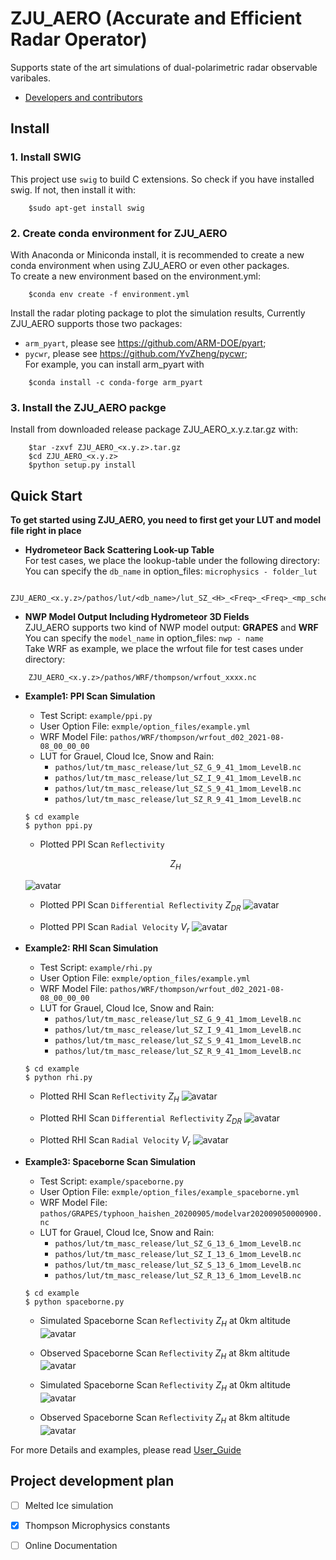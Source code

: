 <!--
 * @Description: Readme for ZJU_AERO
 * @Author: Hejun Xie
 * @Date: 2020-04-06 20:52:07
 * @LastEditors: Hejun Xie
 * @LastEditTime: 2021-10-21 20:44:57
 -->
# ZJU_AERO (Accurate and Efficient Radar Operator)
Supports state of the art simulations of dual-polarimetric radar observable varibales.

 - [Developers and contributors](CONTRIBUTORS.txt)

## Install
### 1. Install SWIG
This project use `swig` to build C extensions. So check if you have installed swig.
If not, then install it with:
```
    $sudo apt-get install swig
```

### 2. Create conda environment for ZJU_AERO
With Anaconda or Miniconda install, it is recommended to create a new conda environment when using ZJU_AERO or even other packages.  
To create a new environment based on the environment.yml:

```
    $conda env create -f environment.yml
```

Install the radar ploting package to plot the simulation results, 
Currently ZJU_AERO supports those two packages:
* `arm_pyart`, please see https://github.com/ARM-DOE/pyart;
* `pycwr`, please see https://github.com/YvZheng/pycwr;  
For example, you can install arm_pyart with
```
    $conda install -c conda-forge arm_pyart
```

### 3. Install the ZJU_AERO packge
Install from downloaded release package ZJU_AERO_x.y.z.tar.gz with:

```
    $tar -zxvf ZJU_AERO_<x.y.z>.tar.gz
    $cd ZJU_AERO_<x.y.z>
    $python setup.py install
```

## Quick Start

**To get started using ZJU_AERO, you need to first get your LUT and model file right in place**

* **Hydrometeor Back Scattering Look-up Table**  
For test cases, we place the lookup-table under the following directory:  
You can specify the `db_name` in option_files: `microphysics - folder_lut`
```
    ZJU_AERO_<x.y.z>/pathos/lut/<db_name>/lut_SZ_<H>_<Freq>_<Freq>_<mp_scheme>_Level<A/B/C>.nc
```

* **NWP Model Output Including Hydrometeor 3D Fields**  
ZJU_AERO supports two kind of NWP model output: **GRAPES** and **WRF**  
You can specify the `model_name` in option_files: `nwp - name`  
Take WRF as example, we place the wrfout file for test cases under directory:  
```
    ZJU_AERO_<x.y.z>/pathos/WRF/thompson/wrfout_xxxx.nc
```

* **Example1: PPI Scan Simulation**  
    * Test Script: `example/ppi.py`
    * User Option File: `exmple/option_files/example.yml`
    * WRF Model File: `pathos/WRF/thompson/wrfout_d02_2021-08-08_00_00_00`
    * LUT for Grauel, Cloud Ice, Snow and Rain: 
      * `pathos/lut/tm_masc_release/lut_SZ_G_9_41_1mom_LevelB.nc`
      * `pathos/lut/tm_masc_release/lut_SZ_I_9_41_1mom_LevelB.nc`
      * `pathos/lut/tm_masc_release/lut_SZ_S_9_41_1mom_LevelB.nc`
      * `pathos/lut/tm_masc_release/lut_SZ_R_9_41_1mom_LevelB.nc`
    ```
    $ cd example
    $ python ppi.py
    ```

    * Plotted PPI Scan `Reflectivity`
    ```math
    Z_{H}
    ```
    ![avatar](pictures/test_ppi_ZH.png)

    * Plotted PPI Scan `Differential Reflectivity` $Z_{DR}$
    ![avatar](pictures/test_ppi_ZDR.png)

    * Plotted PPI Scan `Radial Velocity` $V_{r}$
    ![avatar](pictures/test_ppi_RVEL.png)

* **Example2: RHI Scan Simulation**  
    * Test Script: `example/rhi.py`
    * User Option File: `exmple/option_files/example.yml`
    * WRF Model File: `pathos/WRF/thompson/wrfout_d02_2021-08-08_00_00_00`
    * LUT for Grauel, Cloud Ice, Snow and Rain: 
      * `pathos/lut/tm_masc_release/lut_SZ_G_9_41_1mom_LevelB.nc`
      * `pathos/lut/tm_masc_release/lut_SZ_I_9_41_1mom_LevelB.nc`
      * `pathos/lut/tm_masc_release/lut_SZ_S_9_41_1mom_LevelB.nc`
      * `pathos/lut/tm_masc_release/lut_SZ_R_9_41_1mom_LevelB.nc`
    ```
    $ cd example
    $ python rhi.py
    ```

    * Plotted RHI Scan `Reflectivity` $Z_{H}$
    ![avatar](pictures/test_rhi_ZH.png)

    * Plotted RHI Scan `Differential Reflectivity` $Z_{DR}$
    ![avatar](pictures/test_rhi_ZDR.png)

    * Plotted RHI Scan `Radial Velocity` $V_{r}$
    ![avatar](pictures/test_rhi_RVEL.png)

* **Example3: Spaceborne Scan Simulation**  
    * Test Script: `example/spaceborne.py`
    * User Option File: `exmple/option_files/example_spaceborne.yml`
    * WRF Model File: `pathos/GRAPES/typhoon_haishen_20200905/modelvar202009050000900.nc`
    * LUT for Grauel, Cloud Ice, Snow and Rain: 
      * `pathos/lut/tm_masc_release/lut_SZ_G_13_6_1mom_LevelB.nc`
      * `pathos/lut/tm_masc_release/lut_SZ_I_13_6_1mom_LevelB.nc`
      * `pathos/lut/tm_masc_release/lut_SZ_S_13_6_1mom_LevelB.nc`
      * `pathos/lut/tm_masc_release/lut_SZ_R_13_6_1mom_LevelB.nc`
    ```
    $ cd example
    $ python spaceborne.py
    ```

    * Simulated Spaceborne Scan `Reflectivity` $Z_{H}$ at 0km altitude
    ![avatar](pictures/test_spaceborne_0km.png)

    * Observed Spaceborne Scan `Reflectivity` $Z_{H}$ at 8km altitude
    ![avatar](pictures/gpm_dpr_swath_0km.png)

    * Simulated Spaceborne Scan `Reflectivity` $Z_{H}$ at 0km altitude
    ![avatar](pictures/test_spaceborne_8km.png)

    * Observed Spaceborne Scan `Reflectivity` $Z_{H}$ at 8km altitude
    ![avatar](pictures/gpm_dpr_swath_8km.png)

For more Details and examples, please read [User_Guide](doc/User_Guide-ZJU_AERO-0.1.4.pdf) 

Project development plan
----------

- [ ] Melted Ice simulation
- [x] Thompson Microphysics constants
- [ ] Online Documentation
 